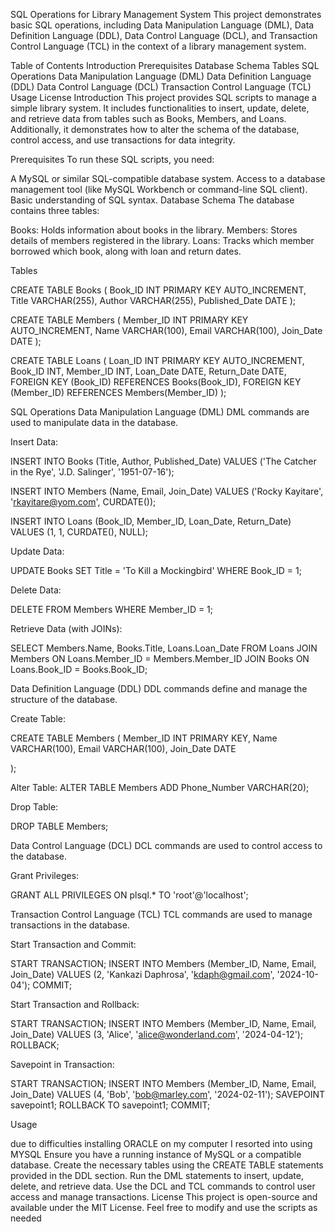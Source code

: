 SQL Operations for Library Management System
This project demonstrates basic SQL operations, including Data Manipulation Language (DML), Data Definition Language (DDL), Data Control Language (DCL), and Transaction Control Language (TCL) in the context of a library management system.

Table of Contents
Introduction
Prerequisites
Database Schema
Tables
SQL Operations
Data Manipulation Language (DML)
Data Definition Language (DDL)
Data Control Language (DCL)
Transaction Control Language (TCL)
Usage
License
Introduction
This project provides SQL scripts to manage a simple library system. It includes functionalities to insert, update, delete, and retrieve data from tables such as Books, Members, and Loans. Additionally, it demonstrates how to alter the schema of the database, control access, and use transactions for data integrity.

Prerequisites
To run these SQL scripts, you need:

A MySQL or similar SQL-compatible database system.
Access to a database management tool (like MySQL Workbench or command-line SQL client).
Basic understanding of SQL syntax.
Database Schema
The database contains three tables:

Books: Holds information about books in the library.
Members: Stores details of members registered in the library.
Loans: Tracks which member borrowed which book, along with loan and return dates.

Tables

CREATE TABLE Books (
    Book_ID INT PRIMARY KEY AUTO_INCREMENT,
    Title VARCHAR(255),
    Author VARCHAR(255),
    Published_Date DATE
);

CREATE TABLE Members (
    Member_ID INT PRIMARY KEY AUTO_INCREMENT,
    Name VARCHAR(100),
    Email VARCHAR(100),
    Join_Date DATE
);

CREATE TABLE Loans (
    Loan_ID INT PRIMARY KEY AUTO_INCREMENT,
    Book_ID INT,
    Member_ID INT,
    Loan_Date DATE,
    Return_Date DATE,
    FOREIGN KEY (Book_ID) REFERENCES Books(Book_ID),
    FOREIGN KEY (Member_ID) REFERENCES Members(Member_ID)
);

SQL Operations
Data Manipulation Language (DML)
DML commands are used to manipulate data in the database.

Insert Data:

INSERT INTO Books (Title, Author, Published_Date)
VALUES ('The Catcher in the Rye', 'J.D. Salinger', '1951-07-16');

INSERT INTO Members (Name, Email, Join_Date)
VALUES ('Rocky Kayitare', 'rkayitare@yom.com', CURDATE());

INSERT INTO Loans (Book_ID, Member_ID, Loan_Date, Return_Date)
VALUES (1, 1, CURDATE(), NULL);

Update Data:

UPDATE Books SET Title = 'To Kill a Mockingbird'
WHERE Book_ID = 1;


Delete Data:

DELETE FROM Members WHERE Member_ID = 1;

Retrieve Data (with JOINs):

SELECT Members.Name, Books.Title, Loans.Loan_Date
FROM Loans
JOIN Members ON Loans.Member_ID = Members.Member_ID
JOIN Books ON Loans.Book_ID = Books.Book_ID;

Data Definition Language (DDL)
DDL commands define and manage the structure of the database.

Create Table:

CREATE TABLE Members (
    Member_ID INT PRIMARY KEY,
    Name VARCHAR(100),
    Email VARCHAR(100),
    Join_Date DATE

    
);

Alter Table:
ALTER TABLE Members ADD Phone_Number VARCHAR(20);


Drop Table:

DROP TABLE Members;


Data Control Language (DCL)
DCL commands are used to control access to the database.

Grant Privileges:

GRANT ALL PRIVILEGES ON plsql.* TO 'root'@'localhost';

Transaction Control Language (TCL)
TCL commands are used to manage transactions in the database.

Start Transaction and Commit:

START TRANSACTION;
INSERT INTO Members (Member_ID, Name, Email, Join_Date)
VALUES (2, 'Kankazi Daphrosa', 'kdaph@gmail.com', '2024-10-04');
COMMIT;

Start Transaction and Rollback:

START TRANSACTION;
INSERT INTO Members (Member_ID, Name, Email, Join_Date)
VALUES (3, 'Alice', 'alice@wonderland.com', '2024-04-12');
ROLLBACK;


Savepoint in Transaction:

START TRANSACTION;
INSERT INTO Members (Member_ID, Name, Email, Join_Date)
VALUES (4, 'Bob', 'bob@marley.com', '2024-02-11');
SAVEPOINT savepoint1;
ROLLBACK TO savepoint1;
COMMIT;


Usage

due to difficulties installing ORACLE on my computer I resorted into using MYSQL 
Ensure you have a running instance of MySQL or a compatible database.
Create the necessary tables using the CREATE TABLE statements provided in the DDL section.
Run the DML statements to insert, update, delete, and retrieve data.
Use the DCL and TCL commands to control user access and manage transactions.
License
This project is open-source and available under the MIT License. Feel free to modify and use the scripts as needed



